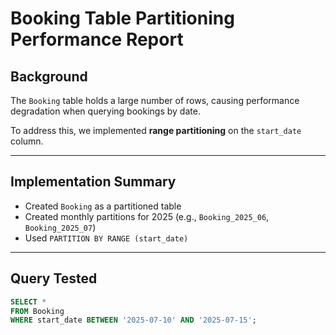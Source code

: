 # Booking Table Partitioning Performance Report

## Background

The `Booking` table holds a large number of rows, causing performance degradation when querying bookings by date.

To address this, we implemented **range partitioning** on the `start_date` column.

---

## Implementation Summary

- Created `Booking` as a partitioned table
- Created monthly partitions for 2025 (e.g., `Booking_2025_06`, `Booking_2025_07`)
- Used `PARTITION BY RANGE (start_date)`

---

## Query Tested

```sql
SELECT *
FROM Booking
WHERE start_date BETWEEN '2025-07-10' AND '2025-07-15';
